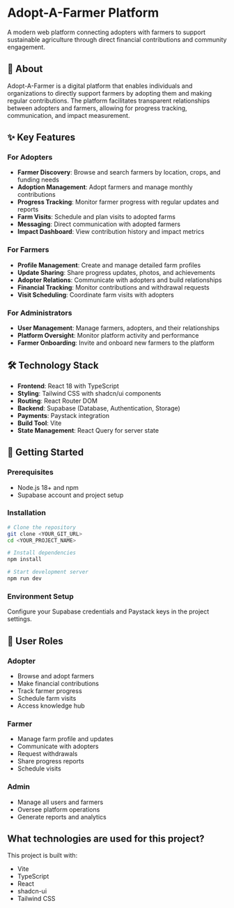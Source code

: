 # Adopt-A-Farmer Platform

A modern web platform connecting adopters with farmers to support sustainable agriculture through direct financial contributions and community engagement.

## 🌱 About

Adopt-A-Farmer is a digital platform that enables individuals and organizations to directly support farmers by adopting them and making regular contributions. The platform facilitates transparent relationships between adopters and farmers, allowing for progress tracking, communication, and impact measurement.

## ✨ Key Features

### For Adopters
- **Farmer Discovery**: Browse and search farmers by location, crops, and funding needs
- **Adoption Management**: Adopt farmers and manage monthly contributions
- **Progress Tracking**: Monitor farmer progress with regular updates and reports
- **Farm Visits**: Schedule and plan visits to adopted farms
- **Messaging**: Direct communication with adopted farmers
- **Impact Dashboard**: View contribution history and impact metrics

### For Farmers
- **Profile Management**: Create and manage detailed farm profiles
- **Update Sharing**: Share progress updates, photos, and achievements
- **Adopter Relations**: Communicate with adopters and build relationships
- **Financial Tracking**: Monitor contributions and withdrawal requests
- **Visit Scheduling**: Coordinate farm visits with adopters

### For Administrators
- **User Management**: Manage farmers, adopters, and their relationships
- **Platform Oversight**: Monitor platform activity and performance
- **Farmer Onboarding**: Invite and onboard new farmers to the platform

## 🛠 Technology Stack

- **Frontend**: React 18 with TypeScript
- **Styling**: Tailwind CSS with shadcn/ui components
- **Routing**: React Router DOM
- **Backend**: Supabase (Database, Authentication, Storage)
- **Payments**: Paystack integration
- **Build Tool**: Vite
- **State Management**: React Query for server state

## 🚀 Getting Started

### Prerequisites
- Node.js 18+ and npm
- Supabase account and project setup

### Installation

```bash
# Clone the repository
git clone <YOUR_GIT_URL>
cd <YOUR_PROJECT_NAME>

# Install dependencies
npm install

# Start development server
npm run dev
```

### Environment Setup
Configure your Supabase credentials and Paystack keys in the project settings.

## 📱 User Roles

### Adopter
- Browse and adopt farmers
- Make financial contributions
- Track farmer progress
- Schedule farm visits
- Access knowledge hub

### Farmer
- Manage farm profile and updates
- Communicate with adopters
- Request withdrawals
- Share progress reports
- Schedule visits

### Admin
- Manage all users and farmers
- Oversee platform operations
- Generate reports and analytics

## What technologies are used for this project?

This project is built with:

- Vite
- TypeScript
- React
- shadcn-ui
- Tailwind CSS

